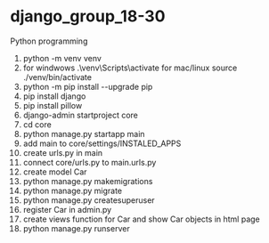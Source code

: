 # django_group_18-30
Python programming
1) python -m venv venv
2) for windwows .\venv\Scripts\activate for mac/linux source ./venv/bin/activate
3) python -m pip install --upgrade pip
4) pip install django
5) pip install pillow
6) django-admin startproject core
7) cd core
8) python manage.py startapp main
9) add main to core/settings/INSTALED_APPS
10) create urls.py in main
11) connect core/urls.py to main.urls.py
12) create model Car
13) python manage.py makemigrations
14) python manage.py migrate
15) python manage.py createsuperuser
16) register Car in admin.py
17) create views function for Car and show Car objects in html page
18) python manage.py runserver